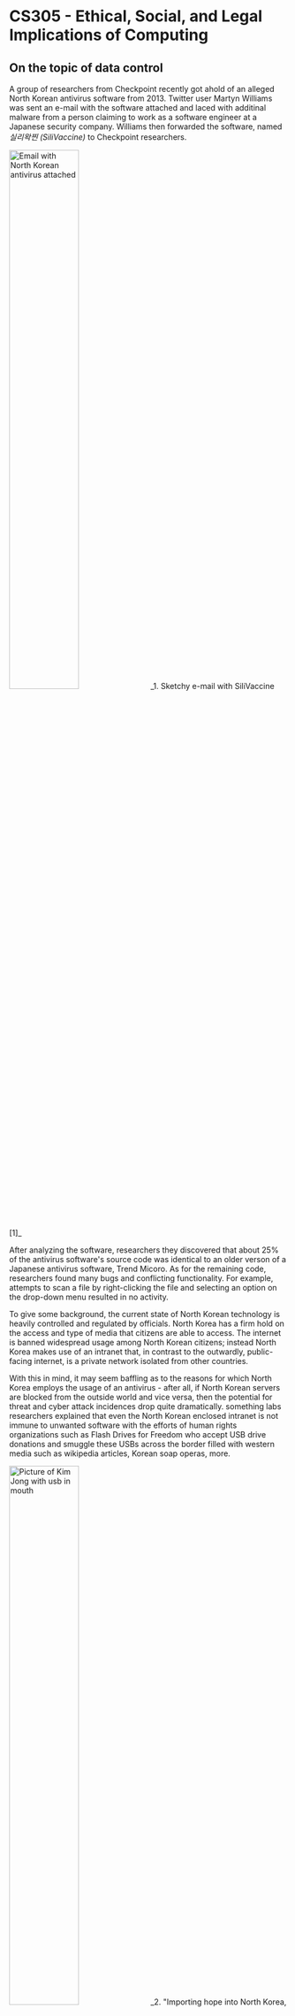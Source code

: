 # CS305 - Ethical, Social, and Legal Implications of Computing

## On the topic of data control

A group of researchers from Checkpoint recently got ahold of an alleged North Korean antivirus software from 2013.
Twitter user Martyn Williams was sent an e-mail with the software attached and laced with additinal malware from 
a person claiming to work as a software engineer at a Japanese security company. Williams then forwarded the 
software, named *실리왁찐 (SiliVaccine)* to Checkpoint researchers.

<img alt="Email with North Korean antivirus attached" src="https://media.kasperskydaily.com/wp-content/uploads/sites/85/2019/01/09104304/35c3-dprk-antivirus-slide-1.jpg" width="50%"/>
_1. Sketchy e-mail with SiliVaccine [1]_

After analyzing the software, researchers they discovered that about 25% of the antivirus
software's source code was identical to an older verson of a Japanese antivirus software, Trend Micoro. 
As for the remaining code, researchers found many bugs and conflicting functionality. For example, attempts 
to scan a file by right-clicking the file and selecting an option on the drop-down menu resulted in no activity.


To give some background, the current state of North Korean technology is heavily controlled and regulated by officials.
North Korea has a firm hold on the access and type of media that citizens are able to access. The internet is banned
widespread usage among North Korean citizens; instead North Korea makes use of an intranet that, in contrast to the
outwardly, public-facing internet, is a private network isolated from other countries. 


With this in mind, it may seem baffling as to the reasons for which North Korea employs the usage of an antivirus - 
after all, if North Korean servers are blocked from the outside world and vice versa, then the potential for threat 
and cyber attack incidences drop quite dramatically. something labs researchers explained that even the North 
Korean enclosed intranet is not immune to unwanted software with the efforts of human rights organizations 
such as Flash Drives for Freedom who accept USB drive donations and smuggle these USBs across the border filled with 
western media such as wikipedia articles, Korean soap operas, more.


<img alt="Picture of Kim Jong with usb in mouth" src="https://proxy.duckduckgo.com/iu/?u=https%3A%2F%2Fthenypost.files.wordpress.com%2F2017%2F03%2F170315-north-korea-usb-drives-feature.jpg%3Fquality%3D90%26strip%3Dall%26w%3D1200&f=1" width="50%" />
_2. "Importing hope into North Korea, one USB drive at a time" [2]_

North Korea's control over the content that citizens are able to view raises an interesting question about the role
of government in regulating content shared over the internet. In the case of North Korea, where viewing banned 
material is punishable by public execution, governmental control is an obvious breach of rights. However, in places
outside of the DPRK, the ethics of regulating the internet is not so black and white.



## The Great Firewall of China [3]
Following suite in censorship of media, China is notorious for its usage of a strict firewall that restricts major
website such as Google, Facebook, and Youtube. On one hand, Chinese alternative platforms such as weibo and baidu
receive greater traffic and Chinese support. On the other hand, citizens and people travelling through China are
forced to go against Chinese law and use a VPN in order to bypass the firewall to access their e-mail on google or
watch the latest update from a youtube blogger. This is a huge roadbloack for minority group who seek community
and content from western sites, such as LGBT youth in China. [3]

Regulation of websites has some advantages: protecting national security from hate or terrorist groups, and
restricting access to website that sell illegal products or offer illegal services. However, when it is the 
government that has the final say on what gets goes or gets blocked, regulation becomes a slippery slope
that can lead to censorship of view critical of the current politics and propaganda. In fact, Google came
under fire last year for enabling China's restrictive firewall with work on Project Dragonfly.



## Project Dragonfly
Not too long after employees of Google protested collaboration with the American military for drone usage, the 
tech giant was placed under scrutiny once again for working with China on a search engine, named Dragonfly. [4] 
This variant of the google search engine would greatly expand the userbase and boost revenue for Google on the
condition that the engine agree with Chinese censorship and internet regulation. This would silence peaceful
protests or produce misleading results for topics that may cast the government in a bad light such as the Tiananmen 
Square.



## Future Steps
I believe that government regulation of a large platform for discussion and expressing one's opinions presents 
the potential for abuse of power and overregulation. Although *some* regulation is necessary to uphold current
laws against illegal activities like circulation of child pornography, it is easy for regulation to hinder
free speech. The discussion over regulating the internet is especially concerning due to the natural state of 
the interne: ever changing and rapidly dynamic. For example, copyright laws on youtube videos and laws regarding
net neutrality stir mixed emotions amongst internet users, lawmakers, and companies.

It seems that there is a deficit in the discussion of internet regulation of lawmakers and government officials 
who are qualified and highly knowledgeable about the today's technology and the innerworkings of the internet.
Virtual space is new and can not be approached the same way as physical space. Furthermore, decisions on
regulation laws have the potential for setting positive or negative precedent, which will impact the way in
which the Internet is controlled in the future.



## Sources
[1] Perekalin, Alex. "SiliVaccine: Antivirus from North Korea." *Kaspersky Lab official blog,* 9 Jan. 2019, [usa.kaspersky.com/blog/35c3-dprk-antivirus/16942](usa.kaspersky.com/blog/35c3-dprk-antivirus/16942/). <br />

[2] Miller, Joshua Rhett. "Importing hope into North Korea, one USB drive at a time." *New York Post,* 17 Mar. 2017, [nypost.com/2017/03/17/importing-hope-into-north-korea-one-usb-drive-at-a-time/](nypost.com/2017/03/17/importing-hope-into-north-korea-one-usb-drive-at-a-time/). <br />

[3] i-D. "China's Youth Breaking Through the Great Wall." *Youtube,* 15 Feb. 2018, www.youtube.com/watch?v=Buk8h5ijysQ. <br />

[4] Shane, Scott, Daisuke Wakabayashi. "'The Business of Wr': Google Employees Protest Work for the Pentagon," *The New York Times,* 4 Apr 2018, [www.nytimes.com/2018/04/04/technology/google-letter-ceo-pentagon-project.html](www.nytimes.com/2018/04/04/technology/google-letter-ceo-pentagon-project.html). <br />
